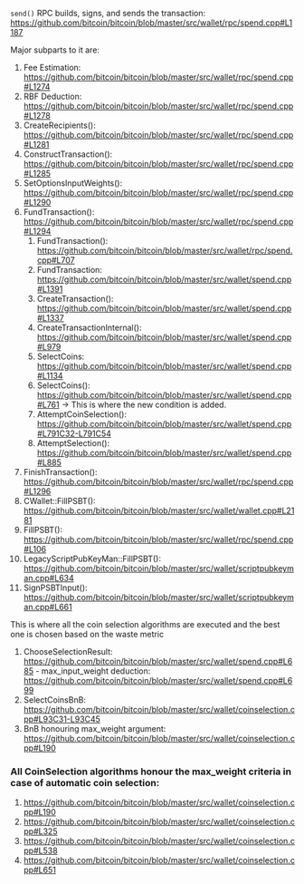 `send()` RPC builds, signs, and sends the transaction: https://github.com/bitcoin/bitcoin/blob/master/src/wallet/rpc/spend.cpp#L1187

Major subparts to it are:
  1. Fee Estimation: https://github.com/bitcoin/bitcoin/blob/master/src/wallet/rpc/spend.cpp#L1274
  2. RBF Deduction: https://github.com/bitcoin/bitcoin/blob/master/src/wallet/rpc/spend.cpp#L1278
  3. CreateRecipients(): https://github.com/bitcoin/bitcoin/blob/master/src/wallet/rpc/spend.cpp#L1281
  4. ConstructTransaction(): https://github.com/bitcoin/bitcoin/blob/master/src/wallet/rpc/spend.cpp#L1285
  5. SetOptionsInputWeights(): https://github.com/bitcoin/bitcoin/blob/master/src/wallet/rpc/spend.cpp#L1290
  6. FundTransaction(): https://github.com/bitcoin/bitcoin/blob/master/src/wallet/rpc/spend.cpp#L1294
      1. FundTransaction(): https://github.com/bitcoin/bitcoin/blob/master/src/wallet/rpc/spend.cpp#L707
      2. FundTransaction: https://github.com/bitcoin/bitcoin/blob/master/src/wallet/spend.cpp#L1391
      3. CreateTransaction(): https://github.com/bitcoin/bitcoin/blob/master/src/wallet/spend.cpp#L1337 
      4. CreateTransactionInternal(): https://github.com/bitcoin/bitcoin/blob/master/src/wallet/spend.cpp#L979
      5. SelectCoins: https://github.com/bitcoin/bitcoin/blob/master/src/wallet/spend.cpp#L1134
      6. SelectCoins(): https://github.com/bitcoin/bitcoin/blob/master/src/wallet/spend.cpp#L761 -> This is where the new condition is added.
      7. AttemptCoinSelection(): https://github.com/bitcoin/bitcoin/blob/master/src/wallet/spend.cpp#L791C32-L791C54
      8. AttemptSelection(): https://github.com/bitcoin/bitcoin/blob/master/src/wallet/spend.cpp#L885
  7. FinishTransaction(): https://github.com/bitcoin/bitcoin/blob/master/src/wallet/rpc/spend.cpp#L1296
  8. CWallet::FillPSBT(): https://github.com/bitcoin/bitcoin/blob/master/src/wallet/wallet.cpp#L2181
  9. FillPSBT(): https://github.com/bitcoin/bitcoin/blob/master/src/wallet/rpc/spend.cpp#L106
  10. LegacyScriptPubKeyMan::FillPSBT(): https://github.com/bitcoin/bitcoin/blob/master/src/wallet/scriptpubkeyman.cpp#L634
  11. SignPSBTInput(): https://github.com/bitcoin/bitcoin/blob/master/src/wallet/scriptpubkeyman.cpp#L661

This is where all the coin selection algorithms are executed and the best one is chosen based on the waste metric
  1. ChooseSelectionResult: https://github.com/bitcoin/bitcoin/blob/master/src/wallet/spend.cpp#L685
    - max_input_weight deduction: https://github.com/bitcoin/bitcoin/blob/master/src/wallet/spend.cpp#L699
  2. SelectCoinsBnB: https://github.com/bitcoin/bitcoin/blob/master/src/wallet/coinselection.cpp#L93C31-L93C45
  3. BnB honouring max_weight argument: https://github.com/bitcoin/bitcoin/blob/master/src/wallet/coinselection.cpp#L190


### All CoinSelection algorithms honour the max_weight criteria in case of automatic coin selection:
1. https://github.com/bitcoin/bitcoin/blob/master/src/wallet/coinselection.cpp#L190
2. https://github.com/bitcoin/bitcoin/blob/master/src/wallet/coinselection.cpp#L325
3. https://github.com/bitcoin/bitcoin/blob/master/src/wallet/coinselection.cpp#L538
4. https://github.com/bitcoin/bitcoin/blob/master/src/wallet/coinselection.cpp#L651
